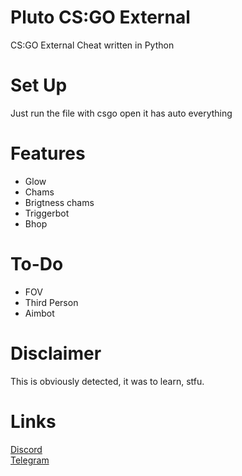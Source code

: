 # Pluto CS:GO External
 CS:GO External Cheat written in Python
# Set Up
 Just run the file with csgo open it has auto everything
# Features
 - Glow
 - Chams
 - Brigtness chams
 - Triggerbot
 - Bhop
# To-Do
 - FOV
 - Third Person
 - Aimbot
# Disclaimer
 This is obviously detected, it was to learn, stfu.
# Links
[Discord](https://discord.gg/MRNuVCXuTS)<br />
[Telegram](https://t.me/kwaytv)<br />
